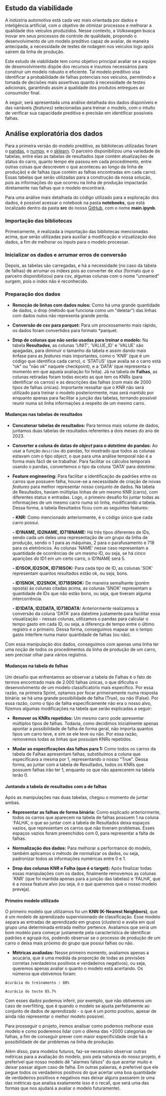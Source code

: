 ## Estudo da viabilidade

A indústria automotiva está cada vez mais orientada por dados e inteligência artificial, com o objetivo de otimizar processos e melhorar a qualidade dos veículos produzidos. Nesse contexto, a Volkswagen busca inovar em seus processos de controle de qualidade, propondo o desenvolvimento de um modelo preditivo capaz de avaliar, de maneira antecipada, a necessidade de testes de rodagem nos veículos logo após saírem da linha de produção.

Este estudo de viabilidade tem como objetivo principal avaliar se a equipe de desenvolvimento dispõe dos recursos e insumos necessários para construir um modelo robusto e eficiente. Tal modelo preditivo visa identificar a probabilidade de falhas potenciais nos veículos, permitindo a tomada de decisões mais assertivas quanto à necessidade de testes adicionais, garantindo assim a qualidade dos produtos entregues ao consumidor final.

A seguir, será apresentada uma análise detalhada dos dados disponíveis e das variáveis *(features)* selecionadas para treinar o modelo, com o intuito de verificar sua capacidade preditiva e precisão em identificar possíveis falhas.

## Análise exploratória dos dados

Para a primeira versão do modelo preditivo, as bibliotecas utilizadas foram o [pandas](https://pandas.pydata.org/docs/), o [numpy](https://numpy.org/), e o [sklearn](https://scikit-learn.org/stable/). O parceiro disponibilizou uma variedade de tabelas, entre elas as tabelas de resultados (que contém atualizações de status do carro, quanto tempo ele passou em cada procedimento, entre outras coisas que descrevem o que aconteceu ao longo da linha de produção) e de falhas (que contém as falhas encontradas em cada carro). Essas tabelas que serão utilizadas para a construção da nossa solução, pois as informações do que ocorreu na linha de produção impactarão diretamente nas falhas que o modelo encontrará.

Para uma análise mais detalhada do código utilizado para a exploração dos dados, é possível acessar o notebook na pasta **notebooks**, que está localizado dentro da pasta **src** do nosso [GitHub](https://github.com/Inteli-College/2024-2A-T08-EC07-G01/blob/main/src/notebooks/main.ipynb), com o nome **main.ipynb**. 

### Importação das bibliotecas

Primeiramente, é realizada a importação das bibliotecas mencionadas acima, que serão utilizadas para auxiliar a modificação e vizualização dos dados, a fim de melhorar os inputs para o modelo processar. 

### Inicializar os dados e arrumar erros de conversão

Depois, as tabelas são carregadas, e há a necessidade (no caso da tabela de falhas) de arrumar os indexs pois ao converter de xlsx (formato que o parceiro disponibilizou) para csv, algumas colunas com o nome "unnamed" surgem, pois o index não é reconhecido. 

### Preparação dos dados

- **Remoção de linhas com dados nulos:** Como há uma grande quantidade de dados, o drop (método que funciona como um "deletar") das linhas com dados nulos não representa grande perda.

- **Conversão de csv para parquet:** Para um processamento mais rápido, os dados foram convertidos para formato *parquet.

- **Drop de colunas que não serão usadas para treinar o modelo:** Na tabela **Resultados**, as colunas 'UNIT', 'VALUE_ID' e 'VALUE' são apagadas, para diminuir o tamanho da tabela e assim dando mais ênfase para as *features* mais importantes, como o 'KNR' (que é um código que identifica cada carro), o 'STATUS' (que avalia se o carro está "ok" ou "não ok" naquele checkpoint), e a 'DATA' (que representa o momento em que aquela avaliação foi feita). 
Já na tabela de **Falhas**, as colunas retiradas foram todas exceto as que tem os KNRs (para identificar os carros) e as descrições das falhas (com mais de 2000 tipos de falhas únicas).
Importante ressaltar que o KNR não será utilizado para treinar o modelo posteriormente, mas será mantido por enquanto apenas para facilitar a junção das tabelas, tornando possível reunir numa só linha informações a respeito de um mesmo carro.

#### Mudanças nas tabelas de resultados

- **Concatenar tabelas de resultados:** Para termos mais volume de dados, juntamos duas tabelas de resultados referentes a dois meses do ano de 2023.

- **Converter a coluna de datas de *object* para o *datetime* do pandas:** Ao usar a função `describe` do pandas, foi mostrado que todos as colunas estavam com o tipo *object*, o que para uma análise temporal não é a forma mais fácil de se trabalhar. Para facilitar os cálculos temporais usando o pandas, convertemos o tipo da coluna 'DATA' para *datetime*.

- **Feature engineering:** Para facilitar a identificação de padrões entre os carros que possuem falha, houve-se a necessidade de criação de novas *features* para melhor representar nosso conjunto de dados. Na tabela de Resultados, haviam múltiplas linhas de um mesmo KNR (carro), com diferentes status e entradas. Logo, o primeiro desafio foi juntar todas as informações de um mesmo carro numa só linha, modificando a tabela.
Dessa forma, a tabela Resultados ficou com as seguintes features:

    **- KNR:** Como mencionado anteriormente, é o código único que cada carro possui.

    **- ID1NAME, ID2NAME, ID718NAME:** Há três tipos diferentes de IDs, sendo cada um deles uma representação de um grupo da linha de produção, sendo o 1 para as máquinas, 2 para o parafusamento e 718 para os eletrônicos. As colunas 'NAME' nesse caso representam a quantidade de ocorrências de um mesmo ID, ou seja, se há cinco aparições do ID1 em um certo carro, o ID1NAME será 5.

    **- ID1SOK,ID2SOK, ID718SOK:** Para cada tipo de ID, as colunas 'SOK' representam quantos resultados estão ok, ou seja, bons.

    **- ID1SNOK, ID2SNOK, ID718SNOK:** De maneira semalhante (porém oposta) às colunas citadas acima, as colunas 'SNOK' representam a quantidade de IDs que não estão bons, ou seja, que tiveram alguma intercorrência.

    **- ID1DATA, ID2DATA, ID718DATA:** Anteriormente realizamos a conversão da coluna 'DATA' para datetime justamente para facilitar essa visualização - nessas colunas, utilizamos o pandas para calcular o tempo gasto em cada ID, ou seja, a diferença de tempo entre o último registro e o primeiro. Dessa forma, conseguimos mapear se o tempo gasto interfere numa maior quantidade de falhas (ou não).

Com essa manipulação dos dados, conseguimos com apenas uma linha ter uma noção de todos os procedimentos da linha de produção de um carro, sem precisar olhar para vários registros.

#### Mudanças na tabela de falhas

Um desafio que enfrentamos ao observar a tabela de Falhas é o fato de termos encontrado mais de 2.000 falhas únicas, o que dificulta o desenvolvimento de um modelo classificatório mais específico. Por essa razão, na primeira Sprint, optamos por focar primeiramente numa resposta binária: se há uma grande possibilidade de falha (True), ou não (False). Por essa razão, como o tipo de falha especificamente não era o nosso alvo, fizemos algumas modificações na tabela que serão explicadas a seguir:

- **Remover os KNRs repetidos:**  Um mesmo carro pode apresentar múltiplos tipos de falhas. Todavia, como decidimos inicialmente apenas apontar a possibilidade de falha de forma geral, não importa quantos tipos um carro teve, e sim se ele teve ou não. Por essa razão, removemos todas as linhas que possuíam KNRs repetidos.

- **Mudar as especificações das falhas para 1:** Como todos os carros da tabela de Falhas apresentam falhas, substituímos a coluna que especificava a mesma por 1, representando o nosso "True". Dessa forma, ao juntar com a tabela de Resultados, todos os KNRs que possuem falhas irão ter 1, enquanto os que não aparecerem na tabela terão 0.

#### Juntando a tabela de resultados com a de falhas

Após as manipulações nas duas tabelas, chegou o momento de juntar ambas. 

- **Representar as falhas de forma binária:** Como explicado anteriormente, todos os carros que aparecem na tabela de falhas possuem 1 na coluna 'FALHA', o que ao juntar com a tabela de Resultados deixa espaços vazios, que representam os carros que não tiveram problemas. Esses espaços vazios foram preenchidos com 0, para representar a falta de falhas.

- **Normalização dos dados:** Para melhorar a performance do modelo, também aplicamos o método de normalizar os dados, ou seja, padronizar todos as informações numéricas entre 0 e 1.

- **Drop das colunas KNR e Falha (que é o target):** Após finalizar todas essas manipulações com os dados, finalmente removemos as colunas 'KNR' (que foi mantida apenas para a junção das tabelas) e 'FALHA', que é a nossa feature alvo (ou seja, é o que queremos que o nosso modelo preveja).

#### Primeiro modelo utilizado 

O primeiro modelo que utilizamos foi um **KNN (K-Nearest Neighbors)**, que é um modelo de aprendizado supervisionado de classificação. Esse modelo separa as entradas de aprendizado em grupos (clusters) e avalia em qual grupo uma determinada entrada melhor pertence. Avaliamos que seria um bom modelo para começar justamente pela característica de identificar padrões e agrupá-los, podendo observar se o processo de produção de um carro o deixa mais próximo do grupo que possui falhas ou não.

- **Métricas avaliadas:** Nesse primeiro momento, avaliamos apenas a acucária, que é uma medida da proporção de todas as previsões corretas (verdadeiros positivos e verdadeiros negativos), ou seja, queremos apenas avaliar o quanto o modelo está acertando. Os números que obtivemos foram:

``` 
Acurácia do treinamento : 88%

Acurácia do teste 85.7% 
```

Com esses dados podemos inferir, por exemplo, que não obtivemos um caso de overfitting, que é quando o modelo se ajusta perfeitamente ao conjunto de dados de aprendizado - o que é um ponto positivo, apesar de ainda não representar o melhor modelo possível. 

Para prosseguir o projeto, iremos analisar como podemos melhorar esse modelo e como poderemos lidar com o dilema das +2000 categorias de falhas, a fim de conseguir prever com maior especificidade onde há a possibilidade de dar problemas na linha de produção.

 Além disso, para modelos futuros, faz-se necessário observar outras métricas para a avaliação do modelo, pois pela natureza do nosso projeto, é preferível que nosso modelo dê "alarmes falsos" do que acertar muito  e deixar passar algum caso de falha. Em outras palavras, é preferível que ele pegue todos os verdadeiros positivos do que acertar uma boa quantidade de verdadeiros positivos e negativos mas deixar alguns passarem (e uma das métricas que analisa exatamente isso é o recall, que será uma das formas que nos ajudará a avaliar o modelo futuramente).



